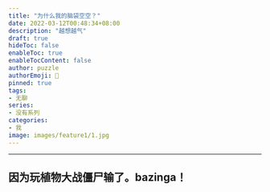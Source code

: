 ```yaml
---
title: "为什么我的脑袋空空？"
date: 2022-03-12T00:48:34+08:00
description: "越想越气"
draft: true
hideToc: false
enableToc: true
enableTocContent: false
author: puzzle
authorEmoji: 👀
pinned: true
tags:
- 无聊
series:
- 没有系列
categories:
- 我
image: images/feature1/1.jpg
---
```

---

## 因为玩植物大战僵尸输了。bazinga！



